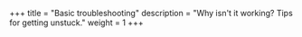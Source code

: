 +++
title = "Basic troubleshooting"
description = "Why isn't it working?  Tips for getting unstuck."
weight = 1
+++

# 
